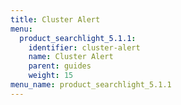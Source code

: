 ```yaml
---
title: Cluster Alert
menu:
  product_searchlight_5.1.1:
    identifier: cluster-alert
    name: Cluster Alert
    parent: guides
    weight: 15
menu_name: product_searchlight_5.1.1 
---
```

